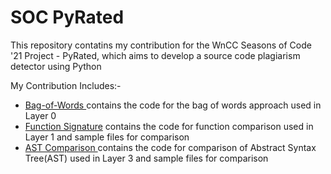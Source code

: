 # SOC PyRated 
<p>This repository contatins my contribution for the WnCC Seasons of Code '21 Project - PyRated, which aims to develop a source code plagiarism detector using Python</p>

<p>My Contribution Includes:-</p>
	<ul>
	<li><a href="https://github.com/Vipinochiramani73/PyRated_SOC/tree/main/Bag_of_Words"> Bag-of-Words </a>contains the code for the bag of words approach used in Layer 0</li>
	<li><a href="https://github.com/Vipinochiramani73/PyRated_SOC/tree/main/Function_Signature">Function Signature</a> contains the code for function comparison used in Layer 1 and sample files for comparison </li>
	<li> <a href="https://github.com/Vipinochiramani73/PyRated_SOC/tree/main/AST_comparison">AST Comparison </a> contains the code for comparison of Abstract Syntax Tree(AST) used in Layer 3 and sample files for comparison </li>
	</ul>
